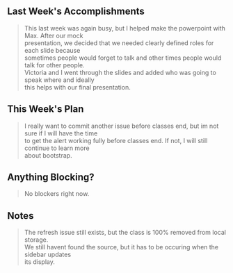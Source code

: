 ## Last Week's Accomplishments

> This last week was again busy, but I helped make the powerpoint with Max. After our mock \
> presentation, we decided that we needed clearly defined roles for each slide because \
> sometimes people would forget to talk and other times people would talk for other people. \
> Victoria and I went through the slides and added who was going to speak where and ideally \
> this helps with our final presentation.

## This Week's Plan

> I really want to commit another issue before classes end, but im not sure if I will have the time \
> to get the alert working fully before classes end. If not, I will still continue to learn more \
> about bootstrap.


## Anything Blocking?

> No blockers right now.

## Notes
> The refresh issue still exists, but the class is 100% removed from local storage. \
> We still havent found the source, but it has to be occuring when the sidebar updates \
> its display.

